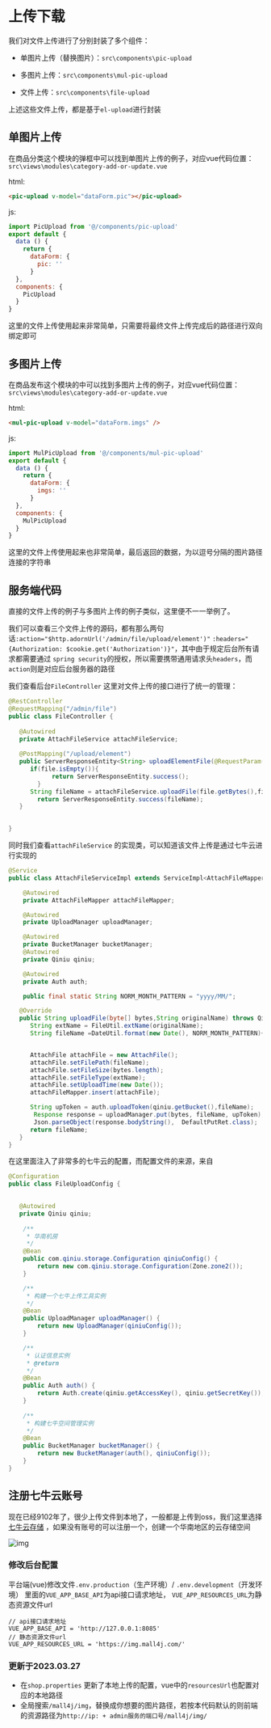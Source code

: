 # 上传下载

我们对文件上传进行了分别封装了多个组件：

- 单图片上传（替换图片）：`src\components\pic-upload` 

- 多图片上传：`src\components\mul-pic-upload`
- 文件上传：`src\components\file-upload`  

上述这些文件上传，都是基于`el-upload`进行封装



## 单图片上传

在商品分类这个模块的弹框中可以找到单图片上传的例子，对应vue代码位置：`src\views\modules\category-add-or-update.vue` 

html:

```html
<pic-upload v-model="dataForm.pic"></pic-upload>
```

js:

```javascript
import PicUpload from '@/components/pic-upload'
export default {
  data () {
    return {
      dataForm: {
        pic: ''
      }
  },
  components: {
    PicUpload
  }
}
```

这里的文件上传使用起来非常简单，只需要将最终文件上传完成后的路径进行双向绑定即可



## 多图片上传

在商品发布这个模块的中可以找到多图片上传的例子，对应vue代码位置：`src\views\modules\category-add-or-update.vue` 

html:

```html
<mul-pic-upload v-model="dataForm.imgs" />
```

js:

```javascript
import MulPicUpload from '@/components/mul-pic-upload'
export default {
  data () {
    return {
      dataForm: {
        imgs: ''
      }
  },
  components: {
    MulPicUpload
  }
}
```

这里的文件上传使用起来也非常简单，最后返回的数据，为以逗号分隔的图片路径连接的字符串



## 服务端代码

直接的文件上传的例子与多图片上传的例子类似，这里便不一一举例了。

我们可以查看三个文件上传的源码，都有那么两句话`:action="$http.adornUrl('/admin/file/upload/element')"`  `:headers="{Authorization: $cookie.get('Authorization')}"`，其中由于规定后台所有请求都需要通过 `spring security`的授权，所以需要携带通用请求头`headers`，而`action`则是对应后台服务器的路径



我们查看后台`FileController` 这里对文件上传的接口进行了统一的管理：

```java
@RestController
@RequestMapping("/admin/file")
public class FileController {
   
   @Autowired
   private AttachFileService attachFileService;
   
   @PostMapping("/upload/element")
   public ServerResponseEntity<String> uploadElementFile(@RequestParam("file") MultipartFile file) throws IOException{
      if(file.isEmpty()){
            return ServerResponseEntity.success();
        }
      String fileName = attachFileService.uploadFile(file.getBytes(),file.getOriginalFilename());
        return ServerResponseEntity.success(fileName);
   }

   
}
```



同时我们查看`attachFileService` 的实现类，可以知道该文件上传是通过七牛云进行实现的

```java
@Service
public class AttachFileServiceImpl extends ServiceImpl<AttachFileMapper, AttachFile> implements AttachFileService {

    @Autowired
    private AttachFileMapper attachFileMapper;

    @Autowired
    private UploadManager uploadManager;

    @Autowired
    private BucketManager bucketManager;
    @Autowired
    private Qiniu qiniu;

    @Autowired
    private Auth auth;

    public final static String NORM_MONTH_PATTERN = "yyyy/MM/";

   @Override
   public String uploadFile(byte[] bytes,String originalName) throws QiniuException {
      String extName = FileUtil.extName(originalName);
      String fileName =DateUtil.format(new Date(), NORM_MONTH_PATTERN)+ IdUtil.simpleUUID() + "." + extName;


      AttachFile attachFile = new AttachFile();
      attachFile.setFilePath(fileName);
      attachFile.setFileSize(bytes.length);
      attachFile.setFileType(extName);
      attachFile.setUploadTime(new Date());
      attachFileMapper.insert(attachFile);

      String upToken = auth.uploadToken(qiniu.getBucket(),fileName);
       Response response = uploadManager.put(bytes, fileName, upToken);
       Json.parseObject(response.bodyString(),  DefaultPutRet.class);
      return fileName;
   }
}
```



在这里面注入了非常多的七牛云的配置，而配置文件的来源，来自

```java
@Configuration
public class FileUploadConfig {

   
   @Autowired
   private Qiniu qiniu;
   
    /**
     * 华南机房
     */
    @Bean
    public com.qiniu.storage.Configuration qiniuConfig() {
        return new com.qiniu.storage.Configuration(Zone.zone2());
    }

    /**
     * 构建一个七牛上传工具实例
     */
    @Bean
    public UploadManager uploadManager() {
        return new UploadManager(qiniuConfig());
    }

    /**
     * 认证信息实例
     * @return
     */
    @Bean
    public Auth auth() {
        return Auth.create(qiniu.getAccessKey(), qiniu.getSecretKey());
    }
    
    /**
     * 构建七牛空间管理实例
     */
    @Bean
    public BucketManager bucketManager() {
        return new BucketManager(auth(), qiniuConfig());
    }
}
```



## 注册七牛云账号

现在已经9102年了，很少上传文件到本地了，一般都是上传到oss，我们这里选择[七牛云存储](https://www.qiniu.com/products/kodo) ，如果没有账号的可以注册一个，创建一个华南地区的云存储空间

![img](https://box.kancloud.cn/c72238c384fb43c2c0b3161162880056_1909x545.png)

### 修改后台配置

平台端(vue)修改文件`.env.production`（生产环境）/ `.env.development`（开发环境）
里面的`VUE_APP_BASE_API`为api接口请求地址， `VUE_APP_RESOURCES_URL`为静态资源文件url 

    // api接口请求地址
    VUE_APP_BASE_API = 'http://127.0.0.1:8085'
    // 静态资源文件url
    VUE_APP_RESOURCES_URL = 'https://img.mall4j.com/'


### 更新于2023.03.27
- 在`shop.properties` 更新了本地上传的配置，vue中的`resourcesUrl`也配置对应的本地路径
- 全局搜索`/mall4j/img`，替换成你想要的图片路径，若按本代码默认的则前端的资源路径为`http://ip: + admin服务的端口号/mall4j/img/`
